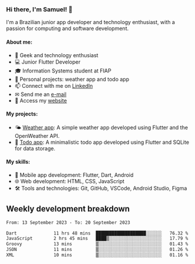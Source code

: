 ### Hi there, I'm Samuel! 👋

I'm a Brazilian junior app developer and technology enthusiast, with a passion for computing and software development.

#### About me:

- 🌟 Geek and technology enthusiast
- 💻 Junior Flutter Developer
- 🎓 Information Systems student at FIAP
- 🔭 Personal projects: weather app and todo app
- 📫 Connect with me on [LinkedIn](https://www.linkedin.com/in/samuel-s-marques/)
- ✉ Send me an [e-mail](mailto:samuel.s.marques@protonmail.com)
- 🔗 Access my [website](https://samuel-marques.me/)

#### My projects:

- 🌤️ [Weather app](https://github.com/samuel-s-marques/weather-app): A simple weather app developed using Flutter and the OpenWeather API.
- 📝 [Todo app](https://github.com/samuel-s-marques/todo-app): A minimalistic todo app developed using Flutter and SQLite for data storage.

#### My skills:

- 📱 Mobile app development: Flutter, Dart, Android
- 🌐 Web development: HTML, CSS, JavaScript
- 🛠️ Tools and technologies: Git, GitHub, VSCode, Android Studio, Figma

## Weekly development breakdown
<!--START_SECTION:waka-->

```txt
From: 13 September 2023 - To: 20 September 2023

Dart              11 hrs 48 mins  ███████████████████░░░░░░   76.32 %
JavaScript        2 hrs 45 mins   ████▒░░░░░░░░░░░░░░░░░░░░   17.79 %
Groovy            13 mins         ▒░░░░░░░░░░░░░░░░░░░░░░░░   01.43 %
JSON              11 mins         ▒░░░░░░░░░░░░░░░░░░░░░░░░   01.26 %
XML               10 mins         ▒░░░░░░░░░░░░░░░░░░░░░░░░   01.16 %
```

<!--END_SECTION:waka-->
